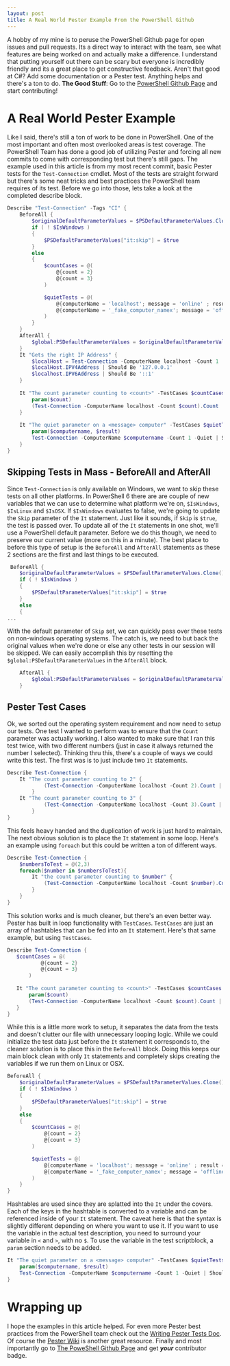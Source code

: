 ```yaml
---
layout: post
title: A Real World Pester Example From the PowerShell Github
---
```

A hobby of my mine is to peruse the PowerShell Github page for open issues and pull requests. Its a direct way to interact with the team, see what features are being worked on and actually make a difference. I understand that putting yourself out there can be scary but everyone is incredibly friendly and its a great place to get constructive feedback. Aren't that good at C#? Add some documentation or a Pester test. Anything helps and there's a ton to do. **The Good Stuff**: Go to the [PowerShell Github Page](https://github.com/PowerShell/Powershell) and start contributing!

# A Real World Pester Example 
Like I said, there's still a ton of work to be done in PowerShell. One of the most important and often most overlooked areas is test coverage. The PowerShell Team has done a good job of utilizing Pester and forcing all new commits to come with corresponding test but there's still gaps. The example used in this article is from my most recent commit, basic Pester tests for the ```Test-Connection``` cmdlet. Most of the tests are straight forward but there's some neat tricks and best practices the PowerShell team requires of its test. Before we go into those, lets take a look at the completed describe block.  
```powershell
Describe "Test-Connection" -Tags "CI" {
    BeforeAll {
        $originalDefaultParameterValues = $PSDefaultParameterValues.Clone()
        if ( ! $IsWindows )
        {
            $PSDefaultParameterValues["it:skip"] = $true
        }
        else
        {
            $countCases = @(
                @{count = 2}
                @{count = 3}
            )

            $quietTests = @(
                @{computerName = 'localhost'; message = 'online' ; result = $true}
                @{computerName = '_fake_computer_namex'; message = 'offline' ; result = $false}
            )
        }
    }
    AfterAll {
        $global:PSDefaultParameterValues = $originalDefaultParameterValues
    }
    It "Gets the right IP Address" {
        $localHost = Test-Connection -ComputerName localhost -Count 1
        $localHost.IPV4Address | Should Be '127.0.0.1'
        $localhost.IPV6Address | Should Be '::1'
    }
    
    It "The count parameter counting to <count>" -TestCases $countCases {
        param($count)
        (Test-Connection -ComputerName localhost -Count $count).Count | Should Be $count
    }
        
    It "The quiet parameter on a <message> computer" -TestCases $quietTests {
        param($computername, $result)
        Test-Connection -ComputerName $computername -Count 1 -Quiet | Should Be $result
    }
}
```
## Skipping Tests in Mass - BeforeAll and AfterAll 
 Since ```Test-Connection``` is only available on Windows, we want to skip these tests on all other platforms. In PowerShell 6 there are are couple of new variables that we can use to determine what platform we're on, ```$IsWindows```, ```$IsLinux``` and ```$IsOSX```. If ```$IsWindows``` evaluates to false, we're going to update the ```Skip``` parameter of the ```It``` statement. Just like it sounds, if ```Skip``` is ```$true```, the test is passed over. To update all of the ```It``` statements in one shot, we'll use a PowerShell default parameter. Before we do this though, we need to preserve our current value (more on this in a minute). The best place to before this type of setup is the ```BeforeAll``` and ```AfterAll``` statements as these 2 sections are the first and last things to be executed. 
```powershell
 BeforeAll {
    $originalDefaultParameterValues = $PSDefaultParameterValues.Clone()
    if ( ! $IsWindows )
    {
        $PSDefaultParameterValues["it:skip"] = $true
    }
    else
    {
... 
````
With the default parameter of ```Skip``` set, we can quickly pass over these tests on non-windows operating systems. The catch is, we need to but back the original values when we're done or else any other tests in our session will be skipped. We can easily accomplish this by resetting the ```$global:PSDefaultParameterValues``` in the ```AfterAll``` block.
```powershell
    AfterAll {
        $global:PSDefaultParameterValues = $originalDefaultParameterValues
    }
```
## Pester Test Cases
Ok, we sorted out the operating system requirement and now need to setup our tests. One test I wanted to perform was to ensure that the ```Count``` parameter was actually working. I also wanted to make sure that I ran this test twice, with two different numbers (just in case it always returned the number I selected). Thinking thru this, there's a couple of ways we could write this test. The first was is to just include two ```It``` statements.
```powershell
Describe Test-Connection {
    It "The count parameter counting to 2" {
            (Test-Connection -ComputerName localhost -Count 2).Count | Should Be 2
        }
    It "The count parameter counting to 3" {
            (Test-Connection -ComputerName localhost -Count 3).Count | Should Be 3
        }
}
```
This feels heavy handed and the duplication of work is just hard to maintain. The next obvious solution is to place the ```It``` statement in some loop. Here's an example using ```foreach``` but this could be written a ton of different ways. 
```powershell
Describe Test-Connection {
    $numbersToTest = @(2,3)
    foreach($number in $numbersToTest){
        It "the count parameter counting to $number" {
            (Test-Connection -ComputerName localhost -Count $number).Count | Should Be $number
        }
    }
}
```
 This solution works and is much cleaner, but there's an even better way. Pester has built in loop functionality with ```TestCases```. ```TestCases``` are just an array of hashtables that can be fed into an ```It``` statement. Here's that same example, but using ```TestCases```.
 ```powershell
Describe Test-Connection {
    $countCases = @(
            @{count = 2}
            @{count = 3}
        )
    
    It "The count parameter counting to <count>" -TestCases $countCases {
        param($count)
        (Test-Connection -ComputerName localhost -Count $count).Count | Should Be $count
    }
}
```
While this is a little more work to setup, it separates the data from the tests and doesn't clutter our file with unnecessary looping logic. While we could initialize the test data just before the ```It``` statement it corresponds to, the cleaner solution is to place this in the ```BeforeAll``` block. Doing this keeps our main block clean with only ```It``` statements and completely skips creating the variables if we run them on Linux or OSX. 
```powershell
BeforeAll {
    $originalDefaultParameterValues = $PSDefaultParameterValues.Clone()
    if ( ! $IsWindows )
    {
        $PSDefaultParameterValues["it:skip"] = $true
    }
    else
    {
        $countCases = @(
            @{count = 2}
            @{count = 3}
        )

        $quietTests = @(
            @{computerName = 'localhost'; message = 'online' ; result = $true}
            @{computerName = '_fake_computer_namex'; message = 'offline' ; result = $false}
        )
    }
}
```
Hashtables are used since they are splatted into the ```It``` under the covers. Each of the keys in the hashtable is converted to a variable and can be referenced inside of your ```It``` statement. The caveat here is that the syntax is slightly different depending on where you want to use it. If you want to use the variable in the actual test description, you need to surround your variable in ```<``` and ```>```, with no ```$```. To use the variable in the test scriptblock, a ```param``` section needs to be added. 
```powershell
It "The quiet parameter on a <message> computer" -TestCases $quietTests {
    param($computername, $result)
    Test-Connection -ComputerName $computername -Count 1 -Quiet | Should Be $result
}
```
# Wrapping up
I hope the examples in this article helped. For even more Pester best practices from the PowerShell team check out the [Writing Pester Tests Doc](https://github.com/PowerShell/PowerShell/blob/master/docs/testing-guidelines/WritingPesterTests.md). Of course the [Pester Wiki](https://github.com/pester/Pester/wiki) is another great resource. Finally and most importantly go to [The PoweShell Github Page](https://github.com/powershell/powershell) and get ***your*** contributor badge.